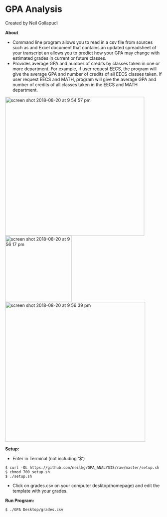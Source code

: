 # GPA Analysis
Created by Neil Gollapudi

**About**
- Command line program allows you to read in a csv file from sources such as and Excel document that contains an updated spreadsheet of your transcript an allows you to predict how your GPA may change with estimated grades in current or future classes.
- Provides average GPA and number of credits by classes taken in one or more department. For example, if user request EECS, the program will give the average GPA and number of credits of all EECS classes taken. If user request EECS and MATH, program will give the average GPA and number of credits of all classes taken in the EECS and MATH department.

<img width="446" alt="screen shot 2018-08-20 at 9 54 57 pm" src="https://user-images.githubusercontent.com/33635204/44375907-11901280-a4c4-11e8-8738-c6abcb6d5135.png">
<img width="213" alt="screen shot 2018-08-20 at 9 56 17 pm" src="https://user-images.githubusercontent.com/33635204/44375909-13f26c80-a4c4-11e8-80bd-db82fd85fe28.png">
<img width="449" alt="screen shot 2018-08-20 at 9 56 39 pm" src="https://user-images.githubusercontent.com/33635204/44375910-1654c680-a4c4-11e8-8511-5343c72076b0.png">

**Setup:**
* Enter in Terminal (not including '$')
```
$ curl -OL https://github.com/neilkg/GPA_ANALYSIS/raw/master/setup.sh
$ chmod 700 setup.sh
$ ./setup.sh
```
* Click on grades.csv on your computer desktop(homepage) and edit the template with your grades.

**Run Program:**
```
$ ./GPA Desktop/grades.csv
```
